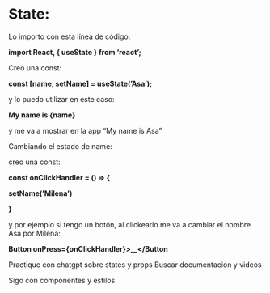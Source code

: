 # State:

Lo importo con esta línea de código: 

**import React, { useState } from ‘react’;**

Creo una const: 

**const [name, setName] = useState(’Asa’);**

y lo puedo utilizar en este caso:

**<Text>My name is {name}</Text>**

y me va a mostrar en la app “My name is Asa”

Cambiando el estado de name:

creo una const:

**const onClickHandler = () ⇒ {**

**setName(’Milena’)**

**}**

y por ejemplo si tengo un botón, al clickearlo me va a cambiar el nombre Asa por Milena:

**Button onPress={onClickHandler}>__</Button**

Practique con chatgpt sobre states y props
Buscar documentacion y videos

Sigo con componentes y estilos